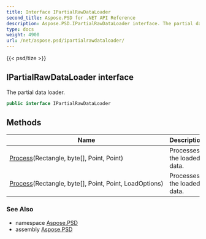 ```yaml
---
title: Interface IPartialRawDataLoader
second_title: Aspose.PSD for .NET API Reference
description: Aspose.PSD.IPartialRawDataLoader interface. The partial data loader
type: docs
weight: 4900
url: /net/aspose.psd/ipartialrawdataloader/
---
```

{{< psd/tize >}}
## IPartialRawDataLoader interface

The partial data loader.

```csharp
public interface IPartialRawDataLoader
```

## Methods

| Name | Description |
| --- | --- |
| [Process](../../aspose.psd/ipartialrawdataloader/process/#process)(Rectangle, byte[], Point, Point) | Processes the loaded data. |
| [Process](../../aspose.psd/ipartialrawdataloader/process/#process_1)(Rectangle, byte[], Point, Point, LoadOptions) | Processes the loaded data. |

### See Also

* namespace [Aspose.PSD](../../aspose.psd/)
* assembly [Aspose.PSD](../../)


